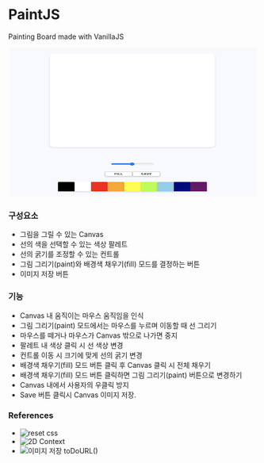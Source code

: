 # PaintJS
Painting Board made with VanillaJS

<center><img src="paintJS.png"  width="500" height="300" /></center>

### 구성요소
- 그림을 그릴 수 있는 Canvas
- 선의 색을 선택할 수 있는 색상 팔레트
- 선의 굵기를 조정할 수 있는 컨트롤
- 그림 그리기(paint)와 배경색 채우기(fill) 모드를 결정하는 버튼
- 이미지 저장 버튼

### 기능
- Canvas 내 움직이는 마우스 움직임을 인식
- 그림 그리기(paint) 모드에서는 마우스를 누르며 이동할 때 선 그리기
- 마우스를 떼거나 마우스가 Canvas 밖으로 나가면 중지
- 팔레트 내 색상 클릭 시 선 색상 변경
- 컨트롤 이동 시 크기에 맞게 선의 굵기 변경
- 배경색 채우기(fill) 모드 버튼 클릭 후 Canvas 클릭 시 전체 채우기
- 배경색 채우기(fill) 모드 버튼 클릭하면 그림 그리기(paint) 버튼으로 변경하기
- Canvas 내에서 사용자의 우클릭 방지
- Save 버튼 클릭시 Canvas 이미지 저장.


### References
- ![reset css](https://meyerweb.com/eric/tools/css/reset/)
- ![2D Context](https://developer.mozilla.org/en-US/docs/Web/API/CanvasRenderingContext2D)
- ![이미지 저장 toDoURL()](https://developer.mozilla.org/en-US/docs/Web/API/HTMLCanvasElement/toDataURL)
